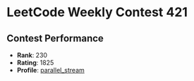 # LeetCode Weekly Contest 421

## Contest Performance
- **Rank**: 230
- **Rating**: 1825
- **Profile**: [parallel_stream](https://leetcode.com/u/parallel_stream/)
